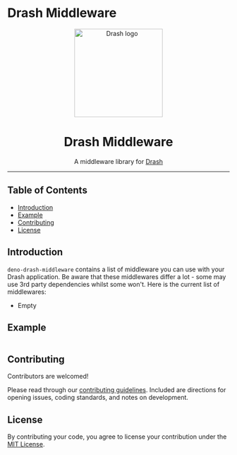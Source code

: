 # Drash Middleware

<p align="center">
  <img height="200" src="https://raw.githubusercontent.com/drashland/deno-drash-middleware/master/logo.svg" alt="Drash logo">
  <h1 align="center">Drash Middleware</h1>
</p>
<p align="center">A middleware library for <a href="https://github.com/drashland/deno-drash">Drash</a></p>

---

## Table of Contents
- [Introduction](#introduction)
- [Example](#example)
- [Contributing](#contributing)
- [License](#license)

## Introduction
`deno-drash-middleware` contains a list of middleware you can use with your Drash application. Be aware that these middlewares differ a lot - some may use 3rd party dependencies whilst some won't. Here is the current list of middlewares:

* Empty

## Example

```typescript

```

## Contributing

Contributors are welcomed!

Please read through our [contributing guidelines](./.github/CONTRIBUTING.md). Included are directions for opening issues, coding standards, and notes on development.

## License
By contributing your code, you agree to license your contribution under the [MIT License](./LICENSE).